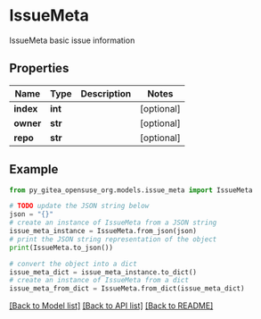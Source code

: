 # IssueMeta

IssueMeta basic issue information

## Properties

Name | Type | Description | Notes
------------ | ------------- | ------------- | -------------
**index** | **int** |  | [optional] 
**owner** | **str** |  | [optional] 
**repo** | **str** |  | [optional] 

## Example

```python
from py_gitea_opensuse_org.models.issue_meta import IssueMeta

# TODO update the JSON string below
json = "{}"
# create an instance of IssueMeta from a JSON string
issue_meta_instance = IssueMeta.from_json(json)
# print the JSON string representation of the object
print(IssueMeta.to_json())

# convert the object into a dict
issue_meta_dict = issue_meta_instance.to_dict()
# create an instance of IssueMeta from a dict
issue_meta_from_dict = IssueMeta.from_dict(issue_meta_dict)
```
[[Back to Model list]](../README.md#documentation-for-models) [[Back to API list]](../README.md#documentation-for-api-endpoints) [[Back to README]](../README.md)


